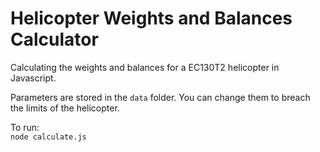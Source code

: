 # Helicopter Weights and Balances Calculator

Calculating the weights and balances for a EC130T2 helicopter in Javascript.

Parameters are stored in the `data` folder. You can change them to breach the limits of the helicopter.

To run:\
`node calculate.js`
